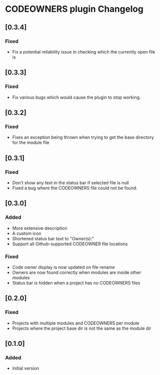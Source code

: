 # CODEOWNERS plugin Changelog

## [0.3.4]

### Fixed

- Fix a potential reliability issue in checking which the currently open file is

## [0.3.3]

### Fixed

- Fix various bugs which would cause the plugin to stop working.

## [0.3.2]

### Fixed

- Fixes an exception being thrown when trying to get the base directory for the module file

## [0.3.1]

### Fixed

- Don't show any text in the status bar if selected file is null
- Fixed a bug where the CODEOWNERS file could not be found.

## [0.3.0]

### Added

- More extensive description
- A custom icon
- Shortened status bar text to "Owner(s):"
- Support all Github-supported CODEOWNER file locations

### Fixed

- Code owner display is now updated on file rename
- Owners are now found correctly when modules are inside other modules
- Status bar is hidden when a project has no CODEOWNERS files

## [0.2.0]

### Fixed

- Projects with multiple modules and CODEOWNERS per module
- Projects where the project base dir is not the same as the module dir

## [0.1.0]

### Added
- Initial version